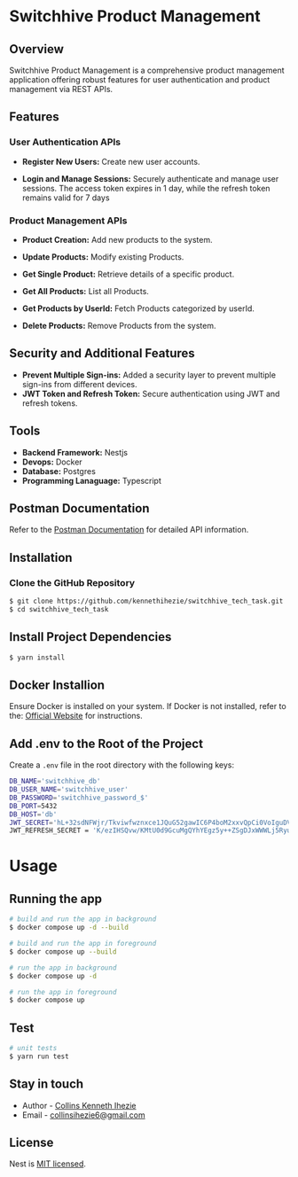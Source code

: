 # Switchhive Product Management

## Overview

Switchhive Product Management is a comprehensive product management application offering robust features for user authentication and product management via REST APIs.

## Features

### User Authentication APIs
 - **Register New Users:** Create new user accounts.
 
 - **Login and Manage Sessions:** Securely authenticate and manage user sessions. The access token expires in 1 day, while the refresh token remains valid for 7 days

### Product Management APIs
 - **Product Creation:** Add new products to the system.

 - **Update Products:** Modify existing Products.

 - **Get Single Product:** Retrieve details of a specific product.

 - **Get All Products:** List all Products.

 - **Get Products by UserId:** Fetch Products categorized by userId.

 - **Delete Products:** Remove Products from the system.


## Security and Additional Features

 - **Prevent Multiple Sign-ins:** Added a security layer to prevent multiple sign-ins from different devices.
 - **JWT Token and Refresh Token:** Secure authentication using JWT and refresh tokens.


## Tools

 - **Backend Framework:** Nestjs
 - **Devops:** Docker
 - **Database:** Postgres
 - **Programming Lanaguage:** Typescript

## Postman Documentation
Refer to the [Postman Documentation](https://documenter.getpostman.com/view/11996278/2sA3QmCu5h) for detailed API information.


## Installation

### Clone the GitHub Repository

```bash
$ git clone https://github.com/kennethihezie/switchhive_tech_task.git
$ cd switchhive_tech_task
```

## Install Project Dependencies

```bash
$ yarn install
```

## Docker Installion
Ensure Docker is installed on your system. If Docker is not installed, refer to the: [Official Website](https://docs.docker.com/) for instructions.


## Add .env to the Root of the Project
Create a `.env` file in the root directory with the following keys:

```bash
DB_NAME='switchhive_db'
DB_USER_NAME='switchhive_user'
DB_PASSWORD='switchhive_password_$'
DB_PORT=5432
DB_HOST='db'
JWT_SECRET='hL+32sdNFWjr/Tkviwfwznxce1JQuG52gawIC6P4boM2xxvQpCi0VoIguDVdiGdacvTkv/mnbqvoz6AEKGTIwU8Mpxay+UtC3TmsZxHFz5mWn7P3VhPC+DlRV74eJzI0SX0K5TQcVBpbEfnubUDadSSBgQGOKJs1fZOO4roUMdDnWFucWgtLZ0rid3m9yQu+HufmYqCpBsZjPTT73VRtbjQUWhZ2DQl75057TecQGpfM2yK7XUdSHjB5tU62dEk0l2cvpP8Bwk+jNGKbwvpWyzCdotkwMhlzFa85uzSy/JfXtWwEVvPGn78PJ0hxQSmEWT6UZ2usyGGbgnsSkVWAxw=='
JWT_REFRESH_SECRET = 'K/ezIHSQvw/KMtU0d9GcuMgQYhYEgz5y++ZSgDJxWWWLj5Ryu4xmcqi6OagcMMKK8PZqzNtVz4as9qCCDh2n3Ajfhh5Hr54HyFAbfpOSfrPpm6ztL3zr4Mbl3EVLUtqN+2Oc9EApp3xguMmWzIpu4d6YaMp513FQ/WVZpWeJWeImbXY6znnc/dvvquFx5Q48IDCIkYk6RlhV1v5Vv+oGdtKqDaGFh/J9t5tPcXdZFcHq1x0JkCm3WJzEbhxfd3DukwVGIeU+70/PAdp3iVVnY8Z4//5EE507HLbOzCXVEIaqmA6QHFbSLzg0VE5B6BkR0DyZ8CzQdwL+EBDtHh6ONw=='
```
 
 # Usage

## Running the app

```bash
# build and run the app in background
$ docker compose up -d --build

# build and run the app in foreground
$ docker compose up --build

# run the app in background
$ docker compose up -d

# run the app in foreground
$ docker compose up
```

## Test

```bash
# unit tests
$ yarn run test
```


## Stay in touch

- Author - [Collins Kenneth Ihezie](https://github.com/kennethihezie/)
- Email - [collinsihezie6@gmail.com](mailto://collinsihezie6@gmail.com)

## License

Nest is [MIT licensed](LICENSE).
